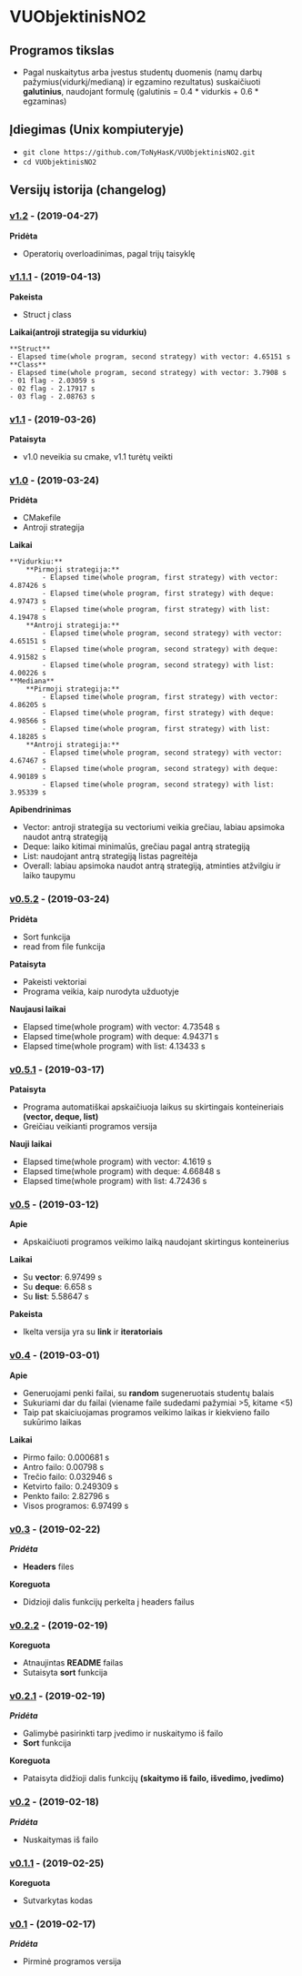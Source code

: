 ﻿# VUObjektinisNO2

## Programos tikslas

- Pagal nuskaitytus arba įvestus studentų duomenis (namų darbų pažymius(vidurkį/medianą) ir egzamino rezultatus) suskaičiuoti **galutinius**, naudojant formulę (galutinis = 0.4 * vidurkis + 0.6 * egzaminas) 

## Įdiegimas (Unix kompiuteryje) 

- `git clone https://github.com/ToNyHasK/VUObjektinisNO2.git`
- `cd VUObjektinisNO2`

## Versijų istorija (changelog)

### [v1.2](https://github.com/ToNyHasK/VUObjektinisNO2/releases/tag/v1.2) - (2019-04-27)

**Pridėta**

- Operatorių overloadinimas, pagal trijų taisyklę

### [v1.1.1](https://github.com/ToNyHasK/VUObjektinisNO2/releases/tag/v1.1.1) - (2019-04-13)

**Pakeista**

- Struct į class

**Laikai(antroji strategija su vidurkiu)**

    **Struct**
    - Elapsed time(whole program, second strategy) with vector: 4.65151 s
    **Class**
    - Elapsed time(whole program, second strategy) with vector: 3.7908 s
    - 01 flag - 2.03059 s
    - 02 flag - 2.17917 s
    - 03 flag - 2.08763 s

### [v1.1](https://github.com/ToNyHasK/VUObjektinisNO2/releases/tag/v1.1) - (2019-03-26)

**Pataisyta**

- v1.0 neveikia su cmake, v1.1 turėtų veikti

### [v1.0](https://github.com/ToNyHasK/VUObjektinisNO2/releases/tag/v1.0) - (2019-03-24)

**Pridėta**

- CMakefile
- Antroji strategija

**Laikai**

	**Vidurkiu:**
		**Pirmoji strategija:**
			- Elapsed time(whole program, first strategy) with vector: 4.87426 s
			- Elapsed time(whole program, first strategy) with deque: 4.97473 s
			- Elapsed time(whole program, first strategy) with list: 4.19478 s
		**Antroji strategija:**
			- Elapsed time(whole program, second strategy) with vector: 4.65151 s
			- Elapsed time(whole program, second strategy) with deque: 4.91582 s
			- Elapsed time(whole program, second strategy) with list: 4.00226 s
	**Mediana**
		**Pirmoji strategija:**
			- Elapsed time(whole program, first strategy) with vector: 4.86205 s
			- Elapsed time(whole program, first strategy) with deque: 4.98566 s
			- Elapsed time(whole program, first strategy) with list: 4.18285 s
		**Antroji strategija:**
			- Elapsed time(whole program, second strategy) with vector: 4.67467 s
			- Elapsed time(whole program, second strategy) with deque: 4.90189 s
			- Elapsed time(whole program, second strategy) with list: 3.95339 s

**Apibendrinimas**

- Vector: antroji strategija su vectoriumi veikia grečiau, labiau apsimoka naudot antrą strategiją
- Deque: laiko kitimai minimalūs, grečiau pagal antrą strategiją
- List: naudojant antrą strategiją listas pagreitėja
- Overall: labiau apsimoka naudot antrą strategiją, atminties atžvilgiu ir laiko taupymu

### [v0.5.2](https://github.com/ToNyHasK/VUObjektinisNO2/releases/tag/v0.5.2) - (2019-03-24)

**Pridėta**

- Sort funkcija
- read from file funkcija

**Pataisyta**

- Pakeisti vektoriai
- Programa veikia, kaip nurodyta užduotyje

**Naujausi laikai**

- Elapsed time(whole program) with vector: 4.73548 s
- Elapsed time(whole program) with deque: 4.94371 s
- Elapsed time(whole program) with list: 4.13433 s


### [v0.5.1](https://github.com/ToNyHasK/VUObjektinisNO2/releases/tag/v0.5.1) - (2019-03-17)

**Pataisyta**

- Programa automatiškai apskaičiuoja laikus su skirtingais konteineriais **(vector, deque, list)**
- Greičiau veikianti programos versija

**Nauji laikai**

- Elapsed time(whole program) with vector: 4.1619 s
- Elapsed time(whole program) with deque: 4.66848 s
- Elapsed time(whole program) with list: 4.72436 s

### [v0.5](https://github.com/ToNyHasK/VUObjektinisNO2/releases/tag/v0.5) - (2019-03-12)

**Apie**

- Apskaičiuoti programos veikimo laiką naudojant skirtingus konteinerius

**Laikai**

- Su **vector**: 6.97499 s
- Su **deque**: 6.658 s
- Su **list**: 5.58647 s

**Pakeista**

- Ikelta versija yra su **link** ir **iteratoriais**

### [v0.4](https://github.com/ToNyHasK/VUObjektinisNO2/releases/tag/v0.4) - (2019-03-01)

**Apie**

- Generuojami penki failai, su **random** sugeneruotais studentų balais
- Sukuriami dar du failai (viename faile sudedami pažymiai >5, kitame <5)
- Taip pat skaiciuojamas programos veikimo laikas ir kiekvieno failo sukūrimo laikas

**Laikai**

- Pirmo failo: 0.000681 s
- Antro failo: 0.00798 s
- Trečio failo: 0.032946 s
- Ketvirto failo: 0.249309 s
- Penkto failo: 2.82796 s
- Visos programos: 6.97499 s

### [v0.3](https://github.com/ToNyHasK/VUObjektinisNO2/releases/tag/v0.3) - (2019-02-22)

***Pridėta***

- **Headers** files

**Koreguota**

- Didzioji dalis funkcijų perkelta į headers failus

### [v0.2.2](https://github.com/ToNyHasK/VUObjektinisNO2/releases/tag/v0.2.2) - (2019-02-19)

**Koreguota**

- Atnaujintas **README** failas
- Sutaisyta **sort** funkcija

### [v0.2.1](https://github.com/ToNyHasK/VUObjektinisNO2/releases/tag/v0.2.1) - (2019-02-19)

***Pridėta***

- Galimybė pasirinkti tarp įvedimo ir nuskaitymo iš failo
- **Sort** funkcija

**Koreguota**

- Pataisyta didžioji dalis funkcijų **(skaitymo iš failo, išvedimo, įvedimo)**

### [v0.2](https://github.com/ToNyHasK/VUObjektinisNO2/releases/tag/v0.2) - (2019-02-18)

***Pridėta***

- Nuskaitymas iš failo

### [v0.1.1](https://github.com/ToNyHasK/VUObjektinisNO2/releases/tag/v0.1.1) - (2019-02-25)

**Koreguota**

- Sutvarkytas kodas

### [v0.1](https://github.com/ToNyHasK/VUObjektinisNO2/releases/tag/v0.1) - (2019-02-17)

***Pridėta***

- Pirminė programos versija
